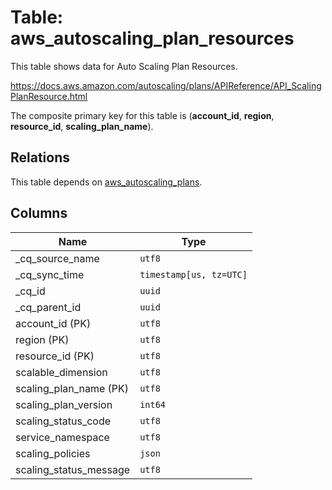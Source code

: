 # Table: aws_autoscaling_plan_resources

This table shows data for Auto Scaling Plan Resources.

https://docs.aws.amazon.com/autoscaling/plans/APIReference/API_ScalingPlanResource.html

The composite primary key for this table is (**account_id**, **region**, **resource_id**, **scaling_plan_name**).

## Relations

This table depends on [aws_autoscaling_plans](aws_autoscaling_plans).

## Columns

| Name          | Type          |
| ------------- | ------------- |
|_cq_source_name|`utf8`|
|_cq_sync_time|`timestamp[us, tz=UTC]`|
|_cq_id|`uuid`|
|_cq_parent_id|`uuid`|
|account_id (PK)|`utf8`|
|region (PK)|`utf8`|
|resource_id (PK)|`utf8`|
|scalable_dimension|`utf8`|
|scaling_plan_name (PK)|`utf8`|
|scaling_plan_version|`int64`|
|scaling_status_code|`utf8`|
|service_namespace|`utf8`|
|scaling_policies|`json`|
|scaling_status_message|`utf8`|